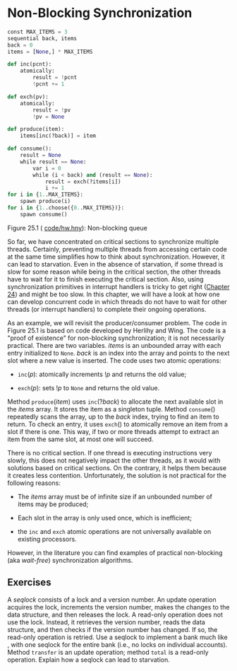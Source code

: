 
# Non-Blocking Synchronization 


```python
const MAX_ITEMS = 3
sequential back, items
back = 0
items = [None,] * MAX_ITEMS

def inc(pcnt):
    atomically:
        result = !pcnt
        !pcnt += 1

def exch(pv):
    atomically:
        result = !pv
        !pv = None

def produce(item):
    items[inc(?back)] = item

def consume():
    result = None
    while result == None:
        var i = 0
        while (i < back) and (result == None):
            result = exch(?items[i])
            i += 1
for i in {1..MAX_ITEMS}:
    spawn produce(i)
for i in {1..choose({0..MAX_ITEMS})}:
    spawn consume()
```

<figcaption>Figure 25.1 (
<a href=https://harmony.cs.cornell.edu/code/hw.hny>code/hw.hny</a>): 
Non-blocking queue </figcaption>

So far, we have concentrated on critical sections to synchronize
multiple threads. Certainly, preventing multiple threads from accessing
certain code at the same time simplifies how to think about
synchronization. However, it can lead to starvation. Even in the absence
of starvation, if some thread is slow for some reason while being in the
critical section, the other threads have to wait for it to finish
executing the critical section. Also, using synchronization primitives
in interrupt handlers is tricky to get right ([Chapter 24](interrupts.md)) and
might be too slow. In this chapter, we will have a look at how one can
develop concurrent code in which threads do not have to wait for other
threads (or interrupt handlers) to complete their ongoing operations.

As an example, we will revisit the producer/consumer problem. The code
in Figure 25.1 is based on code developed by Herlihy and Wing.
The code is a "proof of existence" for non-blocking synchronization; it
is not necessarily practical. There are two variables. *items* is an
unbounded array with each entry initialized to `None`. *back* is an
index into the array and points to the next slot where a new value is
inserted. The code uses two atomic operations:

-   `inc`(*p*): atomically increments !*p* and returns the old value;

-   `exch`(*p*): sets !*p* to `None` and returns the old value.

Method `produce`(*item*) uses `inc`(?*back*) to allocate the next
available slot in the *items* array. It stores the item as a singleton
tuple. Method `consume`() repeatedly scans the array, up to the *back*
index, trying to find an item to return. To check an entry, it uses
`exch`() to atomically remove an item from a slot if there is one. This
way, if two or more threads attempt to extract an item from the same
slot, at most one will succeed.

There is no critical section. If one thread is executing instructions
very slowly, this does not negatively impact the other threads, as it
would with solutions based on critical sections. On the contrary, it
helps them because it creates less contention. Unfortunately, the
solution is not practical for the following reasons:

-   The *items* array must be of infinite size if an unbounded number of
    items may be produced;

-   Each slot in the array is only used once, which is inefficient;

-   the `inc` and `exch` atomic operations are not universally available
    on existing processors.

However, in the literature you can find examples of practical
non-blocking (aka *wait-free*) synchronization algorithms.

## Exercises 


A *seqlock* consists of a lock and a version number. An update operation
acquires the lock, increments the version number, makes the changes to
the data structure, and then releases the lock. A read-only operation
does not use the lock. Instead, it retrieves the version number, reads
the data structure, and then checks if the version number has changed.
If so, the read-only operation is retried. Use a seqlock to implement a
bank much like , with one seqlock for the entire bank (i.e., no locks on
individual accounts). Method `transfer` is an update operation; method
`total` is a read-only operation. Explain how a seqlock can lead to
starvation.

